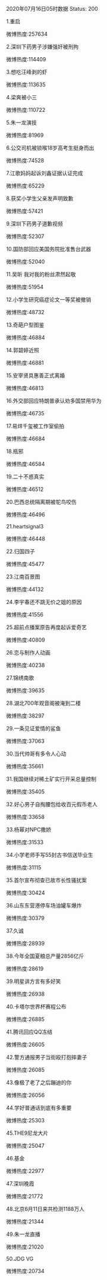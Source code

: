 2020年07月16日05时数据
Status: 200

1.重启

微博热度:257634

2.深圳下药男子涉嫌强奸被刑拘

微博热度:114409

3.想吃汪峰剥的虾

微博热度:113635

4.梁爽被小三

微博热度:110722

5.朱一龙演技

微博热度:81969

6.公交司机被锁喉18岁高考生挺身而出

微博热度:74528

7.江歌妈妈起诉刘鑫证据认证完成

微博热度:65229

8.获奖小学生父亲发声明致歉

微博热度:57421

9.深圳下药男子道歉视频

微博热度:52307

10.国防部回应美国务院批准售台武器

微博热度:52040

11.吴昕 我对我的粉丝肃然起敬

微博热度:51954

12.小学生研究癌症论文一等奖被撤销

微博热度:48732

13.奇葩户型图鉴

微博热度:46884

14.郭碧婷近照

微博热度:46881

15.安宰贤具惠善正式离婚

微博热度:46813

16.外交部回应特朗普承认劝多国禁用华为

微博热度:46735

17.易烊千玺被工作室偷拍

微博热度:46684

18.瓶邪

微博热度:46584

19.二十不惑真实

微博热度:46512

20.巴西总统隔离期被鸵鸟咬伤

微博热度:46496

21.heartsignal3

微博热度:46448

22.归国四子

微博热度:45477

23.江南百景图

微博热度:44132

24.李宇春还不跳无价之姐的原因

微博热度:41556

25.超前点播案原告再度起诉爱奇艺

微博热度:40809

26.恋与制作人动画

微博热度:40238

27.锦绣南歌

微博热度:39635

28.湖北700年观音阁被淹到二楼

微博热度:38297

29.一条见证爱情的鲨鱼

微博热度:37063

30.当代帅哥有多令人心动

微博热度:35661

31.我国继续对稀土矿实行开采总量控制

微博热度:35405

32.好心男子自掏腰包给收百元假币老人

微博热度:33658

33.杨幂对NPC撒娇

微博热度:31533

34.小学老师手写55封古书信送毕业生

微博热度:31115

35.首尔宣布彻查已故市长性骚扰案

微博热度:30424

36.山东东营港停车场油罐车爆炸

微博热度:30379

37.久诚

微博热度:28939

38.今年全国夏粮总产量2856亿斤

微博热度:28619

39.明星讲方言有多好笑

微博热度:26938

40.卡塔尔世界杯赛程公布

微博热度:26885

41.腾讯回应QQ冻结

微博热度:26605

42.警方通报男子当街殴打抱摔妻子

微博热度:26085

43.像极了老了之后蹦迪的你

微博热度:26056

44.学好普通话到底有多重要

微博热度:25303

45.THE9尼龙大片

微博热度:25047

46.基金

微博热度:22977

47.深圳晚霞

微博热度:21772

48.北京6月11日来共检测1188万人

微博热度:21344

49.朱一龙直播

微博热度:21020

50.JDG VG

微博热度:20734

